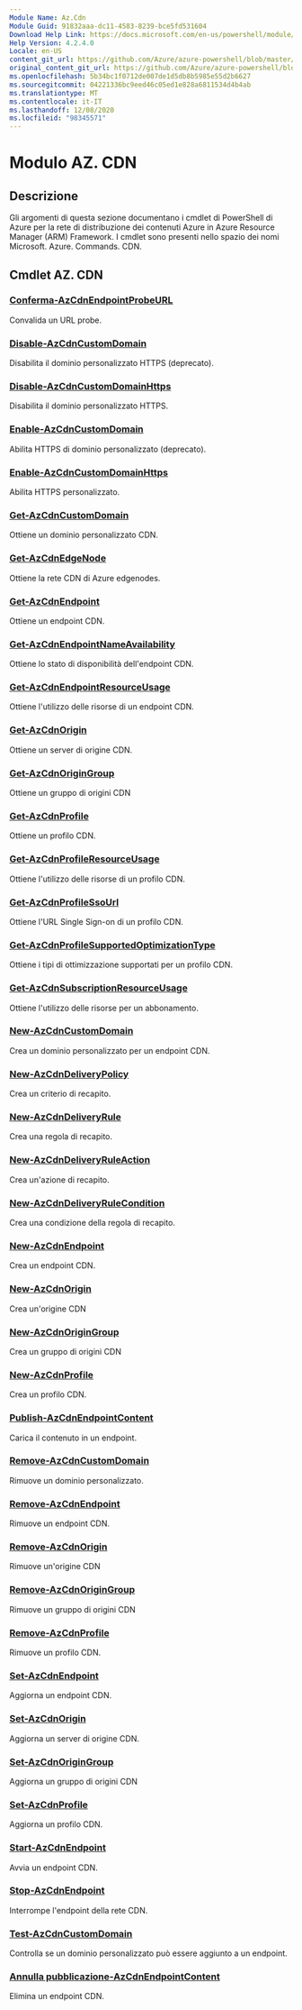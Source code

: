 ```yaml
---
Module Name: Az.Cdn
Module Guid: 91832aaa-dc11-4583-8239-bce5fd531604
Download Help Link: https://docs.microsoft.com/en-us/powershell/module/az.cdn
Help Version: 4.2.4.0
Locale: en-US
content_git_url: https://github.com/Azure/azure-powershell/blob/master/src/Cdn/Cdn/help/Az.Cdn.md
original_content_git_url: https://github.com/Azure/azure-powershell/blob/master/src/Cdn/Cdn/help/Az.Cdn.md
ms.openlocfilehash: 5b34bc1f0712de007de1d5db8b5985e55d2b6627
ms.sourcegitcommit: 04221336bc9eed46c05ed1e828a6811534d4b4ab
ms.translationtype: MT
ms.contentlocale: it-IT
ms.lasthandoff: 12/08/2020
ms.locfileid: "98345571"
---
```

# Modulo AZ. CDN
## Descrizione
Gli argomenti di questa sezione documentano i cmdlet di PowerShell di Azure per la rete di distribuzione dei contenuti Azure in Azure Resource Manager (ARM) Framework. I cmdlet sono presenti nello spazio dei nomi Microsoft. Azure. Commands. CDN.

## Cmdlet AZ. CDN
### [Conferma-AzCdnEndpointProbeURL](Confirm-AzCdnEndpointProbeURL.md)
Convalida un URL probe.

### [Disable-AzCdnCustomDomain](Disable-AzCdnCustomDomain.md)
Disabilita il dominio personalizzato HTTPS (deprecato).

### [Disable-AzCdnCustomDomainHttps](Disable-AzCdnCustomDomainHttps.md)
Disabilita il dominio personalizzato HTTPS.

### [Enable-AzCdnCustomDomain](Enable-AzCdnCustomDomain.md)
Abilita HTTPS di dominio personalizzato (deprecato).

### [Enable-AzCdnCustomDomainHttps](Enable-AzCdnCustomDomainHttps.md)
Abilita HTTPS personalizzato.

### [Get-AzCdnCustomDomain](Get-AzCdnCustomDomain.md)
Ottiene un dominio personalizzato CDN.

### [Get-AzCdnEdgeNode](Get-AzCdnEdgeNode.md)
Ottiene la rete CDN di Azure edgenodes.

### [Get-AzCdnEndpoint](Get-AzCdnEndpoint.md)
Ottiene un endpoint CDN.

### [Get-AzCdnEndpointNameAvailability](Get-AzCdnEndpointNameAvailability.md)
Ottiene lo stato di disponibilità dell'endpoint CDN.

### [Get-AzCdnEndpointResourceUsage](Get-AzCdnEndpointResourceUsage.md)
Ottiene l'utilizzo delle risorse di un endpoint CDN.

### [Get-AzCdnOrigin](Get-AzCdnOrigin.md)
Ottiene un server di origine CDN.

### [Get-AzCdnOriginGroup](Get-AzCdnOriginGroup.md)
Ottiene un gruppo di origini CDN

### [Get-AzCdnProfile](Get-AzCdnProfile.md)
Ottiene un profilo CDN.

### [Get-AzCdnProfileResourceUsage](Get-AzCdnProfileResourceUsage.md)
Ottiene l'utilizzo delle risorse di un profilo CDN.

### [Get-AzCdnProfileSsoUrl](Get-AzCdnProfileSsoUrl.md)
Ottiene l'URL Single Sign-on di un profilo CDN.

### [Get-AzCdnProfileSupportedOptimizationType](Get-AzCdnProfileSupportedOptimizationType.md)
Ottiene i tipi di ottimizzazione supportati per un profilo CDN.

### [Get-AzCdnSubscriptionResourceUsage](Get-AzCdnSubscriptionResourceUsage.md)
Ottiene l'utilizzo delle risorse per un abbonamento.

### [New-AzCdnCustomDomain](New-AzCdnCustomDomain.md)
Crea un dominio personalizzato per un endpoint CDN.

### [New-AzCdnDeliveryPolicy](New-AzCdnDeliveryPolicy.md)
Crea un criterio di recapito.

### [New-AzCdnDeliveryRule](New-AzCdnDeliveryRule.md)
Crea una regola di recapito.

### [New-AzCdnDeliveryRuleAction](New-AzCdnDeliveryRuleAction.md)
Crea un'azione di recapito.

### [New-AzCdnDeliveryRuleCondition](New-AzCdnDeliveryRuleCondition.md)
Crea una condizione della regola di recapito.

### [New-AzCdnEndpoint](New-AzCdnEndpoint.md)
Crea un endpoint CDN.

### [New-AzCdnOrigin](New-AzCdnOrigin.md)
Crea un'origine CDN

### [New-AzCdnOriginGroup](New-AzCdnOriginGroup.md)
Crea un gruppo di origini CDN

### [New-AzCdnProfile](New-AzCdnProfile.md)
Crea un profilo CDN.

### [Publish-AzCdnEndpointContent](Publish-AzCdnEndpointContent.md)
Carica il contenuto in un endpoint.

### [Remove-AzCdnCustomDomain](Remove-AzCdnCustomDomain.md)
Rimuove un dominio personalizzato.

### [Remove-AzCdnEndpoint](Remove-AzCdnEndpoint.md)
Rimuove un endpoint CDN.

### [Remove-AzCdnOrigin](Remove-AzCdnOrigin.md)
Rimuove un'origine CDN

### [Remove-AzCdnOriginGroup](Remove-AzCdnOriginGroup.md)
Rimuove un gruppo di origini CDN

### [Remove-AzCdnProfile](Remove-AzCdnProfile.md)
Rimuove un profilo CDN.

### [Set-AzCdnEndpoint](Set-AzCdnEndpoint.md)
Aggiorna un endpoint CDN.

### [Set-AzCdnOrigin](Set-AzCdnOrigin.md)
Aggiorna un server di origine CDN.

### [Set-AzCdnOriginGroup](Set-AzCdnOriginGroup.md)
Aggiorna un gruppo di origini CDN

### [Set-AzCdnProfile](Set-AzCdnProfile.md)
Aggiorna un profilo CDN.

### [Start-AzCdnEndpoint](Start-AzCdnEndpoint.md)
Avvia un endpoint CDN.

### [Stop-AzCdnEndpoint](Stop-AzCdnEndpoint.md)
Interrompe l'endpoint della rete CDN.

### [Test-AzCdnCustomDomain](Test-AzCdnCustomDomain.md)
Controlla se un dominio personalizzato può essere aggiunto a un endpoint.

### [Annulla pubblicazione-AzCdnEndpointContent](Unpublish-AzCdnEndpointContent.md)
Elimina un endpoint CDN.

